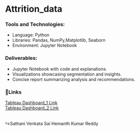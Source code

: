 # Attrition_data
<h3>Tools and Technologies:</h3>
<ul>
<li>Language: Python
<li>Libraries: Pandas, NumPy,Matplotlib, Seaborn
<li>Environment: Jupyter Notebook
</ul>
<h3>Deliverables:</h3>
<ul>
<li>Jupyter Notebook with code and explanations.
<li>Visualizations showcasing segmentation and insights.
<li>Concise report summarizing analysis and recommendations.
</ul>
<h3>🔗Links</h3>
<a href=https://prod-apnortheast-a.online.tableau.com/t/21121a04g9abf63e43e7/views/Attritionofemployees/Dashboard1?:origin=card_share_link&:embed=n>Tableau Dashboard_1 Link</a><br>
<a href=https://prod-apnortheast-a.online.tableau.com/t/21121a04g9abf63e43e7/views/Attritionofemployees/Dashboard2?:origin=card_share_link&:embed=n>Tableau Dashboard_2 Link</a><br>
<br>
<br>
↪Sathani Venkata Sai Hemanth Kumar Reddy
